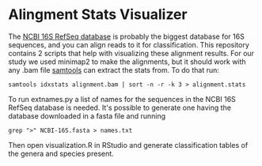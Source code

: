 # Alingment Stats Visualizer
The [NCBI 16S RefSeq database](https://www.ncbi.nlm.nih.gov/refseq/targetedloci/16S_process/) is probably the biggest database for 16S sequences, and you can align reads to it for classification. This repository contains 2 scripts that help with visualizing these alignment results.
For our study we used minimap2 to make the alignments, but it should work with any .bam file [samtools](https://github.com/samtools/samtools) can extract the stats from. To do that run:
```
samtools idxstats alignment.bam | sort -n -r -k 3 > alignment.stats
```

To run extnames.py a list of names for the sequences in the NCBI 16S RefSeq database is needed. It's possible to generate one having the database downloaded in a fasta file and running
```
grep ">" NCBI-16S.fasta > names.txt
```

Then open visualization.R in RStudio and generate classification tables of the genera and species present.
